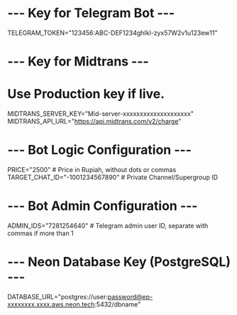 # --- Key for Telegram Bot ---
TELEGRAM_TOKEN="123456:ABC-DEF1234ghIkl-zyx57W2v1u123ew11"

# --- Key for Midtrans ---
# Use Production key if live.
MIDTRANS_SERVER_KEY="Mid-server-xxxxxxxxxxxxxxxxxxxx"
MIDTRANS_API_URL="https://api.midtrans.com/v2/charge"

# --- Bot Logic Configuration ---
PRICE="2500" # Price in Rupiah, without dots or commas
TARGET_CHAT_ID="-1001234567890" # Private Channel/Supergroup ID

# --- Bot Admin Configuration ---
ADMIN_IDS="7281254640" # Telegram admin user ID, separate with commas if more than 1

# --- Neon Database Key (PostgreSQL) ---
DATABASE_URL="postgres://user:password@ep-xxxxxxxx.xxxx.aws.neon.tech:5432/dbname"
